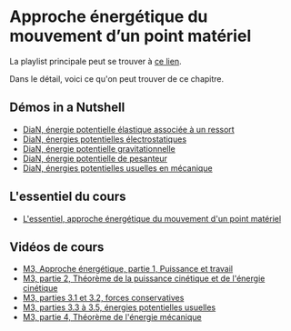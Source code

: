 # Approche énergétique du mouvement d’un point matériel

La playlist principale peut se trouver à [ce lien](https://youtube.com/playlist?list=PLEABsk5Xlyk7IYarRLn6vv5EOtiUs6xRD).

Dans le détail, voici ce qu'on peut trouver de ce chapitre.

## Démos in a Nutshell

* [DiaN, énergie potentielle élastique associée à un ressort](https://youtu.be/WvA-O1sxlno)
* [DiaN, énergies potentielles électrostatiques](https://youtu.be/q5zy9PDUJt4)
* [DiaN, énergie potentielle gravitationnelle](https://youtu.be/5wVOIGUBeeU)
* [DiaN, énergie potentielle de pesanteur](https://youtu.be/yHyfkUfpbEA)
* [DiaN, énergies potentielles usuelles en mécanique](https://youtu.be/qyTQ-9M155o)

## L'essentiel du cours

* [L'essentiel, approche énergétique du mouvement d'un point matériel](https://youtu.be/8AEfu_sqwHc)

## Vidéos de cours

* [M3, Approche énergétique, partie 1, Puissance et travail](https://youtu.be/Zvke_VeCS5Y)
* [M3, partie 2, Théorème de la puissance cinétique et de l'énergie cinétique](https://youtu.be/2Jceu1A6-MQ)
* [M3, parties 3.1 et 3.2, forces conservatives](https://youtu.be/ue5gcqn2cEY)
* [M3, parties 3.3 à 3.5, énergies potentielles usuelles](https://youtu.be/0Dned2mGfko)
* [M3, partie 4, Théorème de l'énergie mécanique](https://youtu.be/zKJyHBLNZw8)

